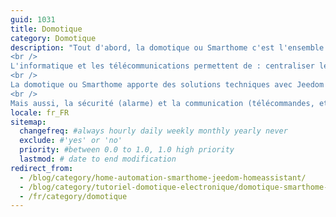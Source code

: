 ```yaml
---
guid: 1031
title: Domotique
category: Domotique
description: "Tout d'abord, la domotique ou Smarthome c'est l'ensemble des techniques de l'électronique, de la physique du bâtiment et de la domotique, basées sur, Jeedom ou Homeassistant. Ils permettent de centraliser le contrôle des différents composants. De la maison et de l'entreprise, (chauffage, volets roulants et porte de garage ou portail d'entrée, prises électriques, etc.).
<br />
L'informatique et les télécommunications permettent de : centraliser le contrôle des différents composants. De la maison et de l'entreprise, (chauffage, volets roulants et porte de garage ou portail d'entrée, prises électriques, etc.).
<br />
La domotique ou Smarthome apporte des solutions techniques avec Jeedom et Homeassistant. Pour répondre aux besoins de confort (gestion de l'énergie, il y a aussi l'optimisation du confort d'éclairage et de chauffage).
<br />
Mais aussi, la sécurité (alarme) et la communication (télécommandes, etc.). Que l'on retrouve dans les habitations, les hôtels et les lieux publics, etc...."
locale: fr_FR
sitemap:
  changefreq: #always hourly daily weekly monthly yearly never
  exclude: #'yes' or 'no'
  priority: #between 0.0 to 1.0, 1.0 high priority
  lastmod: # date to end modification
redirect_from: 
  - /blog/category/home-automation-smarthome-jeedom-homeassistant/
  - /blog/category/tutoriel-domotique-electronique/domotique-smarthome-jeedom-homeassistant/assistants-vocaux/
  - /fr/category/domotique
---
```

